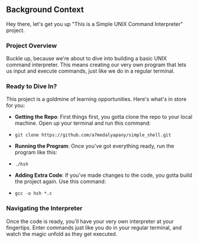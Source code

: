 ## Background Context

Hey there, let's get you up "This is a Simple UNIX Command Interpreter" project.

### Project Overview

Buckle up, because we're about to dive into building a basic UNIX command interpreter. This means creating our very own program that lets us input and execute commands, just like we do in a regular terminal.

### Ready to Dive In?

This project is a goldmine of learning opportunities. Here's what's in store for you:

- **Getting the Repo**: First things first, you gotta clone the repo to your local machine. Open up your terminal and run this command:
- ```
  git clone https://github.com/a7medalyapany/simple_shell.git
- **Running the Program**:  Once you've got everything ready, run the program like this:
- ```
  ./hsh
- **Adding Extra Code**:  If you've made changes to the code, you gotta build the project again. Use this command:
- ```
  gcc -o hsh *.c

### Navigating the Interpreter

Once the code is ready, you'll have your very own interpreter at your fingertips. Enter commands just like you do in your regular terminal, and watch the magic unfold as they get executed.

